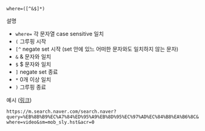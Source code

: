 `where=([^&$]*)`

설명

* `where=` 각 문자열 case sensitive 일치
* `(` 그루핑 시작
* `[^` negate set 시작 (set 안에 있느 어떠한 문자와도 일치하지 않는 문자)
* `&` & 문자와 일치
* `$` $ 문자와 일치
* `]` negate set 종료
* `*` 0개 이상 일치
* `)` 그루핑 종료

예시  ([링크](https://regexr.com/4p60i))

`https://m.search.naver.com/search.naver?query=%EB%8B%B9%EC%A7%84%ED%95%A9%EB%8D%95%EC%97%AD%EC%84%B8%EA%B6%8C&where=video&sm=mob_sly.hst&acr=0`